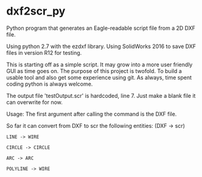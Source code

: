 # dxf2scr_py
Python program that generates an Eagle-readable script file from a 2D DXF file.

Using python 2.7 with the ezdxf library. Using SolidWorks 2016 to save DXF files in version R12 for testing. 

This is starting off as a simple script. It may grow into a more user friendly GUI as time goes on. The purpose of this project is twofold. To build a usable tool and also get some experience using git. As always, time spent coding python is always welcome.

The output file 'testOutput.scr' is hardcoded, line 7. Just make a blank file it can overwrite for now.

Usage: The first argument after calling the command is the DXF file.

So far it can convert from DXF to scr the following entities: (DXF -> scr)

    LINE -> WIRE
  
    CIRCLE -> CIRCLE
  
    ARC -> ARC

    POLYLINE -> WIRE


